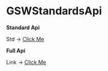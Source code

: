 # GSWStandardsApi


**Standard Api**

Std -> [Click Me](https://my-json-server.typicode.com/Shani-Sinojiya/GSWStandardsApi/std/)

**Full Api**

Link -> [Click Me](https://my-json-server.typicode.com/Shani-Sinojiya/GSWStandardsApi/db)
